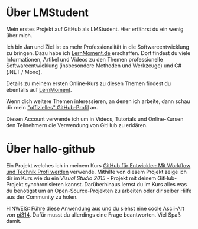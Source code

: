 # Über LMStudent

Mein erstes Projekt auf GitHub als LMStudent. Hier erfährst du ein wenig über mich.

Ich bin Jan und Ziel ist es mehr Professionalität in die Softwareentwicklung zu bringen. Dazu habe ich [LernMoment.de](http://www.lernmoment.de) erschaffen. Dort findest du viele Informationen, Artikel und Videos zu den Themen professionelle Softwareentwicklung (insbesondere Methoden und Werkzeuge) und C# (.NET / Mono).

Details zu meinem ersten Online-Kurs zu diesen Themen findest du ebenfalls auf [LernMoment](http://www.lernmoment.de/einstieg-csharp/).

Wenn dich weitere Themen interessieren, an denen ich arbeite, dann schau dir mein ["offizielles" GitHub-Profil](https://github.com/suchja) an. 

Diesen Account verwende ich um in Videos, Tutorials und Online-Kursen den Teilnehmern die Verwendung von GitHub zu erklären.

# Über hallo-github

Ein Projekt welches ich in meinem Kurs [GitHub für Entwickler: Mit Workflow und Technik Profi werden](https://www.udemy.com/github-fuer-entwickler) verwende. Mithilfe von diesem Projekt zeige ich dir im Kurs wie du ein *Visual Studio 2015* - Projekt mit deinem GitHub-Projekt synchronisieren kannst. Darüberhinaus lernst du im Kurs alles was du benötigst um an Open-Source-Projekten zu arbeiten oder dir selber Hilfe aus der Community zu holen.

HINWEIS: Führe diese Anwendung aus und du siehst eine coole Ascii-Art von [pi314](https://github.com/pi314/ascii-arts). Dafür musst du allerdings eine Frage beantworten. Viel Spaß damit.
